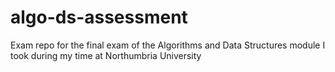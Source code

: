 # algo-ds-assessment
Exam repo for the final exam of the Algorithms and Data Structures module I took during my time at Northumbria University
